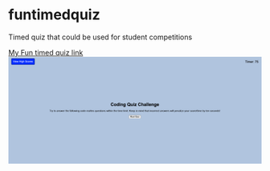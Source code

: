 # funtimedquiz
Timed quiz that could be used for student competitions 


[My Fun timed quiz link](https://normaed11.github.io/funtimedquiz/)
![My Fun timed quiz image](./assets/images/easyquiz.png)

